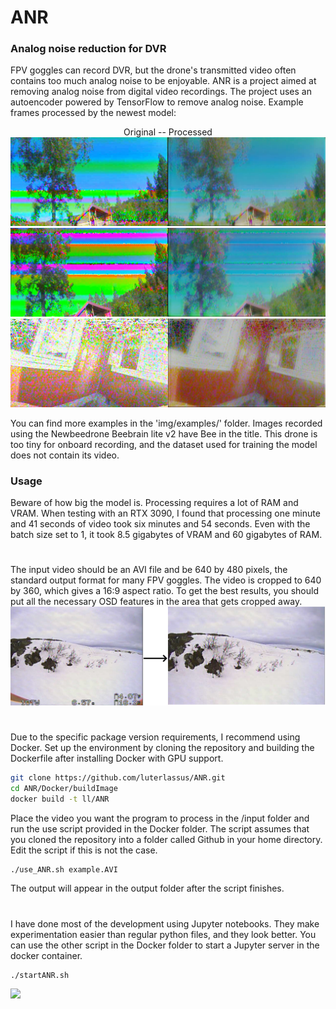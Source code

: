 # ANR

### Analog noise reduction for DVR
FPV goggles can record DVR, but the drone's transmitted video often contains too much analog noise to be enjoyable. ANR is a project aimed at removing analog noise from digital video recordings. The project uses an autoencoder powered by TensorFlow to remove analog noise. 
Example frames processed by the newest model: <br />
<p align="center">
Original -- Processed <br />
<img src = "img/examples/118ex8.png">
<img src = "img/examples/118ex9.png">
<img src = "img/examples/118ex5-Bee.png">
</p>
You can find more examples in the 'img/examples/' folder. Images recorded using the Newbeedrone Beebrain lite v2 have Bee in the title. This drone is too tiny for onboard recording, and the dataset used for training the model does not contain its video. 

### Usage
Beware of how big the model is. Processing requires a lot of RAM and VRAM. When testing with an RTX 3090, I found that processing one minute and 41 seconds of video took six minutes and 54 seconds. Even with the batch size set to 1, it took 8.5 gigabytes of VRAM and 60 gigabytes of RAM.
#
The input video should be an AVI file and be 640 by 480 pixels, the standard output format for many FPV goggles. The video is cropped to 640 by 360, which gives a 16:9 aspect ratio. To get the best results, you should put all the necessary OSD features in the area that gets cropped away. 
<img src = "img/OSD.png">
#
Due to the specific package version requirements, I recommend using Docker. Set up the environment by cloning the repository and building the Dockerfile after installing Docker with GPU support.
```sh
git clone https://github.com/luterlassus/ANR.git
cd ANR/Docker/buildImage
docker build -t ll/ANR
```
Place the video you want the program to process in the /input folder and run the use script provided in the Docker folder. The script assumes that you cloned the repository into a folder called Github in your home directory. Edit the script if this is not the case.  
```sh
./use_ANR.sh example.AVI
```
The output will appear in the output folder after the script finishes. 
#
I have done most of the development using Jupyter notebooks. They make experimentation easier than regular python files, and they look better. You can use the other script in the Docker folder to start a Jupyter server in the docker container. 
```sh
./startANR.sh
```


<img src = "img/118.gif">
